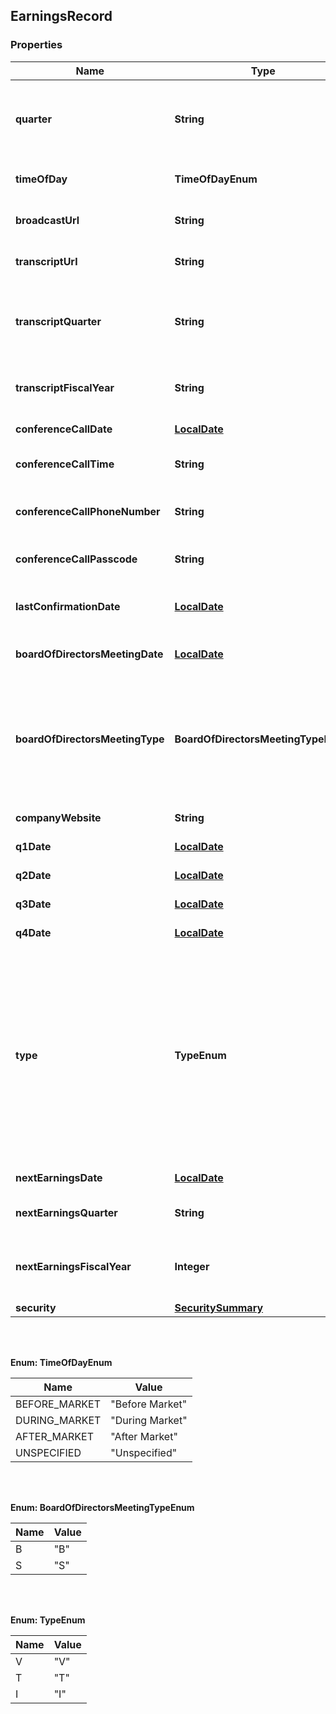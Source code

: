 
## EarningsRecord

### Properties
Name | Type | Description | Notes
------------ | ------------- | ------------- | -------------
**quarter** | **String** | The letter “Q” followed by the quarter number the earnings information applies to |  [optional]
**timeOfDay** | **TimeOfDayEnum** | Indicates the time of the announcement |  [optional]
**broadcastUrl** | **String** | Link for Conference Call recording |  [optional]
**transcriptUrl** | **String** | Link to the earnings release transcript |  [optional]
**transcriptQuarter** | **String** | The letter “Q” followed by the quarter number the earnings transcript applies to |  [optional]
**transcriptFiscalYear** | **String** | Fiscal year in YYYY format for the earnings transcript |  [optional]
**conferenceCallDate** | [**LocalDate**](LocalDate.md) | Date of the conference call |  [optional]
**conferenceCallTime** | **String** | Published time of the conference call |  [optional]
**conferenceCallPhoneNumber** | **String** | Publicly available phone number for replay conference call |  [optional]
**conferenceCallPasscode** | **String** | Passcode for replay conference call |  [optional]
**lastConfirmationDate** | [**LocalDate**](LocalDate.md) | Date of last earnings date update by a WSH analyst |  [optional]
**boardOfDirectorsMeetingDate** | [**LocalDate**](LocalDate.md) | Date of Board/Shareholder Meeting |  [optional]
**boardOfDirectorsMeetingType** | **BoardOfDirectorsMeetingTypeEnum** | The type of meeting - \&quot;B\&quot; indicates a Board of Directors meeting and \&quot;S\&quot; indicates a Shareholder meeting |  [optional]
**companyWebsite** | **String** | Website link for the company |  [optional]
**q1Date** | [**LocalDate**](LocalDate.md) | Earnings Date for 1st quarter |  [optional]
**q2Date** | [**LocalDate**](LocalDate.md) | Earnings Date for 2nd quarter |  [optional]
**q3Date** | [**LocalDate**](LocalDate.md) | Earnings Date for 3rd quarter |  [optional]
**q4Date** | [**LocalDate**](LocalDate.md) | Earnings Date for 4th quarter |  [optional]
**type** | **TypeEnum** | The nature of the next reported earnings date - \&quot;V\&quot; indicates a Verified date, \&quot;T\&quot; indicates that the date was gathered from the company, but is still considered Tentative, and \&quot;I\&quot; indicates that the date is forecased or Inferred |  [optional]
**nextEarningsDate** | [**LocalDate**](LocalDate.md) | Next earnings date |  [optional]
**nextEarningsQuarter** | **String** | The quarter of the next earnings release |  [optional]
**nextEarningsFiscalYear** | **Integer** | The fiscal year associated with next earnings date and next earnings quarter |  [optional]
**security** | [**SecuritySummary**](SecuritySummary.md) |  |  [optional]


<br/>
<br/>

**Enum: TimeOfDayEnum**

Name | Value
---- | -----
BEFORE_MARKET | &quot;Before Market&quot;
DURING_MARKET | &quot;During Market&quot;
AFTER_MARKET | &quot;After Market&quot;
UNSPECIFIED | &quot;Unspecified&quot;


<br/>
<br/>

**Enum: BoardOfDirectorsMeetingTypeEnum**

Name | Value
---- | -----
B | &quot;B&quot;
S | &quot;S&quot;


<br/>
<br/>

**Enum: TypeEnum**

Name | Value
---- | -----
V | &quot;V&quot;
T | &quot;T&quot;
I | &quot;I&quot;



